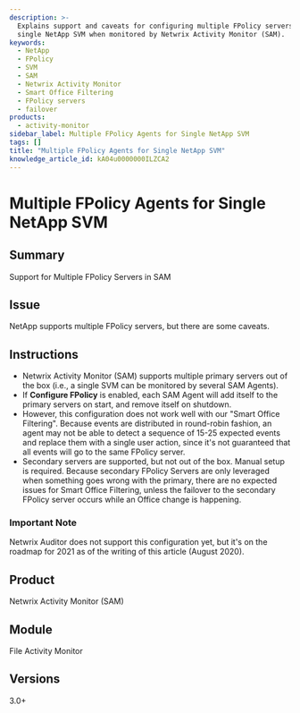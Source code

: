 ```yaml
---
description: >-
  Explains support and caveats for configuring multiple FPolicy servers with a
  single NetApp SVM when monitored by Netwrix Activity Monitor (SAM).
keywords:
  - NetApp
  - FPolicy
  - SVM
  - SAM
  - Netwrix Activity Monitor
  - Smart Office Filtering
  - FPolicy servers
  - failover
products:
  - activity-monitor
sidebar_label: Multiple FPolicy Agents for Single NetApp SVM
tags: []
title: "Multiple FPolicy Agents for Single NetApp SVM"
knowledge_article_id: kA04u0000000ILZCA2
---
```


# Multiple FPolicy Agents for Single NetApp SVM

## Summary
Support for Multiple FPolicy Servers in SAM

## Issue
NetApp supports multiple FPolicy servers, but there are some caveats.

## Instructions
- Netwrix Activity Monitor (SAM) supports multiple primary servers out of the box (i.e., a single SVM can be monitored by several SAM Agents).
- If **Configure FPolicy** is enabled, each SAM Agent will add itself to the primary servers on start, and remove itself on shutdown.
- However, this configuration does not work well with our "Smart Office Filtering". Because events are distributed in round-robin fashion, an agent may not be able to detect a sequence of 15-25 expected events and replace them with a single user action, since it's not guaranteed that all events will go to the same FPolicy server.
- Secondary servers are supported, but not out of the box. Manual setup is required. Because secondary FPolicy Servers are only leveraged when something goes wrong with the primary, there are no expected issues for Smart Office Filtering, unless the failover to the secondary FPolicy server occurs while an Office change is happening.

### Important Note
Netwrix Auditor does not support this configuration yet, but it's on the roadmap for 2021 as of the writing of this article (August 2020).

## Product
Netwrix Activity Monitor (SAM)

## Module
File Activity Monitor

## Versions
3.0+
